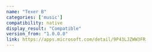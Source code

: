 ```yaml
---
name: "Texer B"
categories: ['music']
compatibility: native
display_result: "Compatible"
version_from: "1.0.0.0"
link: https://apps.microsoft.com/detail/9P43LJZWW3FR
---
```

